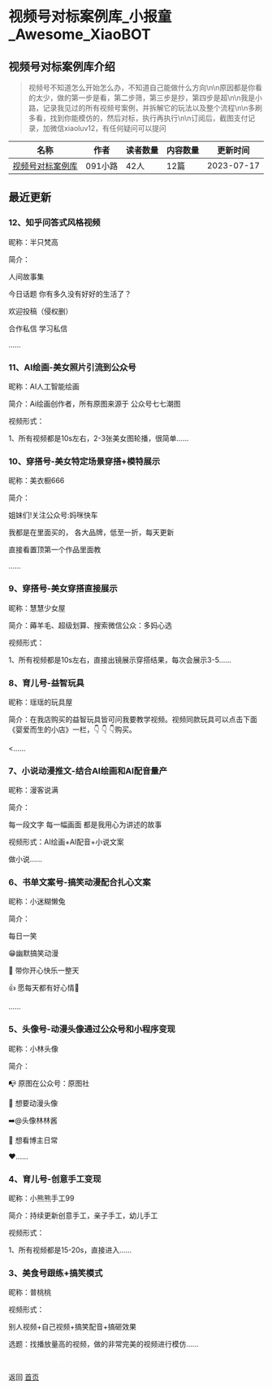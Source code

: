 # 视频号对标案例库_小报童_Awesome_XiaoBOT

## 视频号对标案例库介绍
> 视频号不知道怎么开始怎么办，不知道自己能做什么方向\n\n原因都是你看的太少，做的第一步是看，第二步筛，第三步是抄，第四步是超\n\n我是小路，记录我见过的所有视频号案例，并拆解它的玩法以及整个流程\n\n多刷多看，找到你能模仿的，然后对标，执行再执行\n\n订阅后，截图支付记录，加微信xiaoluv12，有任何疑问可以提问  
  


|名称|作者|读者数量|内容数量|更新时间|
|---|---|---|---|---|
|[视频号对标案例库](https://xiaobot.net/p/lu12081?refer=0b133df9-27dc-423b-8101-639049001c13)|091小路|42人|12篇|2023-07-17|

## 最近更新
### 12、知乎问答式风格视频

昵称：半只梵高

简介：

人间故事集

今日话题 你有多久没有好好的生活了？

欢迎投稿（侵权删）

合作私信 学习私信

......

### 11、AI绘画-美女照片引流到公众号

昵称：AI人工智能绘画

简介：Ai绘画创作者，所有原图来源于 公众号七七潮图

视频形式：

1、所有视频都是10s左右，2-3张美女图轮播，很简单......

### 10、穿搭号-美女特定场景穿搭+模特展示

昵称：美衣橱666

简介：

姐妹们!关注公众号:妈咪快车

我都是在里面买的， 各大品牌，低至一折，每天更新

直接看置顶第一个作品里面教

......

### 9、穿搭号-美女穿搭直接展示

昵称：慧慧少女屋

简介：薅羊毛、超级划算、搜索微信公众：多妈心选

视频形式：

1、所有视频都是10s左右，直接出镜展示穿搭结果，每次会展示3-5......

### 8、育儿号-益智玩具

昵称：瑶瑶的玩具屋

简介：在我店购买的益智玩具皆可问我要教学视频。视频同款玩具可以点击下面《婴爱而生的小店》一栏，👇 👇 👇购买。

<......

### 7、小说动漫推文-结合AI绘画和AI配音量产

昵称：漫客说满

简介：

每一段文字 每一幅画面 都是我用心为讲述的故事

视频形式：AI绘画+AI配音+小说文案

做小说......

### 6、书单文案号-搞笑动漫配合扎心文案

昵称：小迷糊懒兔

简介：

每日一笑

😁幽默搞笑动漫

🐰 带你开心快乐一整天

👍 愿每天都有好心情🙏

......

### 5、头像号-动漫头像通过公众号和小程序变现

昵称：小林头像

简介：

📭 原图在公众号：原图社

🎃 想要动漫头像

➡️@头像林林酱

📩️ 想看博主日常

♥......

### 4、育儿号-创意手工变现

昵称：小熊熊手工99

简介：持续更新创意手工，亲子手工，幼儿手工

视频形式：

1、所有视频都是15-20s，直接进入......

### 3、美食号跟练+搞笑模式

昵称：普桃桃

视频形式：

别人视频+自己视频+搞笑配音+搞砸效果

选题：找播放量高的视频，做的非常完美的视频进行模仿......


<a href="https://github.com/Reno9527/awesome-xiaobot" style="color: white; text-decoration: none;">awesome-xiaobot</a>

返回 [首页](../README.md)
